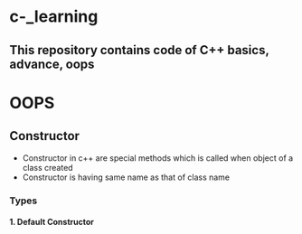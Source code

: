 # c-_learning
This repository contains code of C++ basics, advance, oops
---

# OOPS

## Constructor

- Constructor in c++ are special methods which is called when object of a class created
- Constructor is having same name as that of class name

### Types

#### 1. Default Constructor

